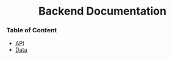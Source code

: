<h1 align="center">Backend Documentation</h1>

### Table of Content

- [API](/Lopenling-App/backend/api)
- [Data](/Lopenling-App/backend/data)

